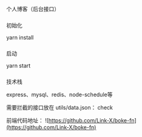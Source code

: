 个人博客（后台接口）
###
<p>初始化</p>
yarn install

###
<p>启动</p>
yarn start

###
技术栈  

express、mysql、redis、node-schedule等  

需要拦截的接口放在 utils/data.json： check

前端代码地址：
    ![https://github.com/Link-X/boke-fn](https://github.com/Link-X/boke-fn)
